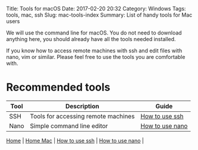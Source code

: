 Title: Tools for macOS
Date: 2017-02-20 20:32
Category: Windows
Tags: tools, mac, ssh
Slug: mac-tools-index
Summary: List of handy tools for Mac users

We will use the command line for macOS. You do not need to download anything here, you should
already have all the tools needed installed.

If you know how to access remote machines with ssh and edit files with nano, vim
or similar. Please feel free to use the tools you are comfortable with.

# Recommended tools

Tool    |  Description                            | Guide
--------|-----------------------------------------|---------------------------
SSH     | Tools for accessing remote machines     |  [How to use ssh]({filename}/mac/ssh_screenshots.md)
Nano    | Simple command line editor              |  [How to use nano]({filename}/mac/nano.md)

[Home](/) |
[Home Mac]({filename}/mac/index.md) |
[How to use ssh]({filename}/mac/ssh_screenshots.md) |
[How to use nano]({filename}/mac/nano.md) |
